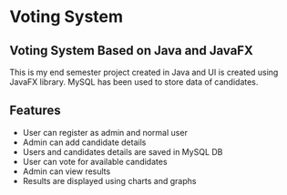 # Voting System
## Voting System Based on Java and JavaFX


This is my end semester project created in Java and UI is created using JavaFX library. MySQL has been used to store data of candidates. 


## Features

- User can register as admin and normal user
- Admin can add candidate details
- Users and candidates details are saved in MySQL DB
- User can vote for available candidates
- Admin can view results
- Results are displayed using charts and graphs
